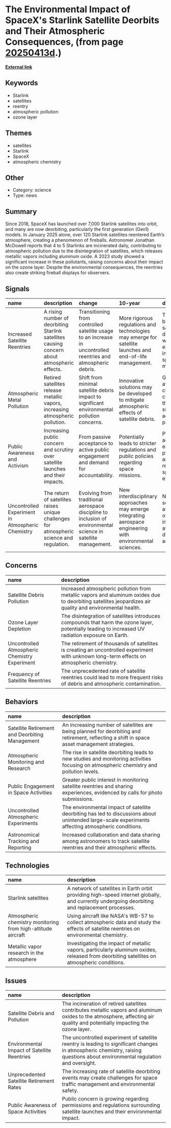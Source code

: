 # __The Environmental Impact of SpaceX's Starlink Satellite Deorbits and Their Atmospheric Consequences__, (from page [20250413d](https://kghosh.substack.com/p/20250413d).)

__[External link](https://spaceweatherarchive.com/2025/02/19/unprecedented-starlink-reentries/)__



## Keywords

* Starlink
* satellites
* reentry
* atmospheric pollution
* ozone layer

## Themes

* satellites
* Starlink
* SpaceX
* atmospheric chemistry

## Other

* Category: science
* Type: news

## Summary

Since 2018, SpaceX has launched over 7,000 Starlink satellites into orbit, and many are now deorbiting, particularly the first generation (Gen1) models. In January 2025 alone, over 120 Starlink satellites reentered Earth’s atmosphere, creating a phenomenon of fireballs. Astronomer Jonathan McDowell reports that 4 to 5 Starlinks are incinerated daily, contributing to atmospheric pollution due to the disintegration of satellites, which releases metallic vapors including aluminum oxide. A 2023 study showed a significant increase in these pollutants, raising concerns about their impact on the ozone layer. Despite the environmental consequences, the reentries also create striking fireball displays for observers.

## Signals

| name                                             | description                                                                                  | change                                                                                                         | 10-year                                                                                                    | driving-force                                                                                   |   relevancy |
|:-------------------------------------------------|:---------------------------------------------------------------------------------------------|:---------------------------------------------------------------------------------------------------------------|:-----------------------------------------------------------------------------------------------------------|:------------------------------------------------------------------------------------------------|------------:|
| Increased Satellite Reentries                    | A rising number of deorbiting Starlink satellites causing concern about atmospheric effects. | Transitioning from controlled satellite usage to an increase in uncontrolled reentries and atmospheric debris. | More rigorous regulations and technologies may emerge for satellite launches and end-of-life management.   | The need to balance satellite deployment with environmental impact and space debris management. |           4 |
| Atmospheric Metal Pollution                      | Retired satellites release metallic vapors, increasing atmospheric pollution.                | Shift from minimal satellite debris impact to significant environmental pollution concerns.                    | Innovative solutions may be developed to mitigate atmospheric effects of satellite debris.                 | Growing awareness of climate change and the need for sustainable aerospace practices.           |           5 |
| Public Awareness and Activism                    | Increasing public concern and scrutiny over satellite launches and their impacts.            | From passive acceptance to active public engagement and demand for accountability.                             | Potentially leads to stricter regulations and public policies regarding space missions.                    | Public advocacy for environmental protection and responsible space exploration.                 |           4 |
| Uncontrolled Experiment in Atmospheric Chemistry | The return of satellites raises unique challenges for atmospheric science and regulation.    | Evolving from traditional aerospace discipline to inclusion of environmental science in satellite management.  | New interdisciplinary approaches may emerge integrating aerospace engineering with environmental sciences. | Need for scientific assessment of human impact on the atmosphere due to space activities.       |           5 |

## Concerns

| name                                          | description                                                                                                                                             |
|:----------------------------------------------|:--------------------------------------------------------------------------------------------------------------------------------------------------------|
| Satellite Debris Pollution                    | Increased atmospheric pollution from metallic vapors and aluminum oxides due to deorbiting satellites jeopardizes air quality and environmental health. |
| Ozone Layer Depletion                         | The disintegration of satellites introduces compounds that harm the ozone layer, potentially leading to increased UV radiation exposure on Earth.       |
| Uncontrolled Atmospheric Chemistry Experiment | The retirement of thousands of satellites is creating an uncontrolled experiment with unknown long-term effects on atmospheric chemistry.               |
| Frequency of Satellite Reentries              | The unprecedented rate of satellite reentries could lead to more frequent risks of debris and atmospheric contamination.                                |

## Behaviors

| name                                           | description                                                                                                                                        |
|:-----------------------------------------------|:---------------------------------------------------------------------------------------------------------------------------------------------------|
| Satellite Retirement and Deorbiting Management | An increasing number of satellites are being planned for deorbiting and retirement, reflecting a shift in space asset management strategies.       |
| Atmospheric Monitoring and Research            | The rise in satellite deorbiting leads to new studies and monitoring activities focusing on atmospheric chemistry and pollution levels.            |
| Public Engagement in Space Activities          | Greater public interest in monitoring satellite reentries and sharing experiences, evidenced by calls for photo submissions.                       |
| Uncontrolled Atmospheric Experiments           | The environmental impact of satellite deorbiting has led to discussions about unintended large-scale experiments affecting atmospheric conditions. |
| Astronomical Tracking and Reporting            | Increased collaboration and data sharing among astronomers to track satellite reentries and their atmospheric effects.                             |

## Technologies

| name                                                         | description                                                                                                                                   |
|:-------------------------------------------------------------|:----------------------------------------------------------------------------------------------------------------------------------------------|
| Starlink satellites                                          | A network of satellites in Earth orbit providing high-speed internet globally, and currently undergoing deorbiting and replacement processes. |
| Atmospheric chemistry monitoring from high-altitude aircraft | Using aircraft like NASA's WB-57 to collect atmospheric data and study the effects of satellite reentries on environmental chemistry.         |
| Metallic vapor research in the atmosphere                    | Investigating the impact of metallic vapors, particularly aluminum oxides, released from deorbiting satellites on atmospheric conditions.     |

## Issues

| name                                        | description                                                                                                                                                                  |
|:--------------------------------------------|:-----------------------------------------------------------------------------------------------------------------------------------------------------------------------------|
| Satellite Debris and Pollution              | The incineration of retired satellites contributes metallic vapors and aluminum oxides to the atmosphere, affecting air quality and potentially impacting the ozone layer.   |
| Environmental Impact of Satellite Reentries | The uncontrolled experiment of satellite reentry is leading to significant changes in atmospheric chemistry, raising questions about environmental regulation and oversight. |
| Unprecedented Satellite Retirement Rates    | The increasing rate of satellite deorbiting events may create challenges for space traffic management and environmental safety.                                              |
| Public Awareness of Space Activities        | Public concern is growing regarding permissions and regulations surrounding satellite launches and their environmental impact.                                               |